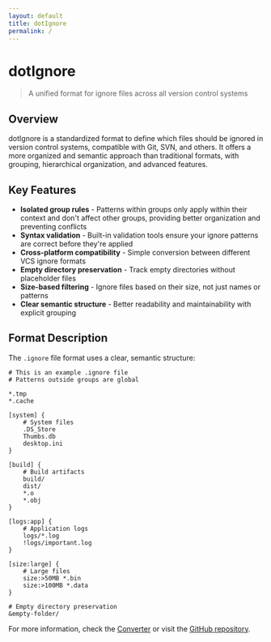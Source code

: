 ```yaml
---
layout: default
title: dotIgnore
permalink: /
---
```


# dotIgnore

> A unified format for ignore files across all version control systems

## Overview

dotIgnore is a standardized format to define which files should be ignored in version control systems, compatible with Git, SVN, and others. It offers a more organized and semantic approach than traditional formats, with grouping, hierarchical organization, and advanced features.

## Key Features

- **Isolated group rules** - Patterns within groups only apply within their context and don't affect other groups, providing better organization and preventing conflicts
- **Syntax validation** - Built-in validation tools ensure your ignore patterns are correct before they're applied
- **Cross-platform compatibility** - Simple conversion between different VCS ignore formats
- **Empty directory preservation** - Track empty directories without placeholder files
- **Size-based filtering** - Ignore files based on their size, not just names or patterns
- **Clear semantic structure** - Better readability and maintainability with explicit grouping

## Format Description

The `.ignore` file format uses a clear, semantic structure:

```
# This is an example .ignore file
# Patterns outside groups are global

*.tmp
*.cache

[system] {
    # System files
    .DS_Store
    Thumbs.db
    desktop.ini
}

[build] {
    # Build artifacts
    build/
    dist/
    *.o
    *.obj
}

[logs:app] {
    # Application logs
    logs/*.log
    !logs/important.log
}

[size:large] {
    # Large files
    size:>50MB *.bin
    size:>100MB *.data
}

# Empty directory preservation
&empty-folder/
```

For more information, check the [Converter](/docs/) or visit the [GitHub repository](https://github.com/sav-vcs/dotignore).
